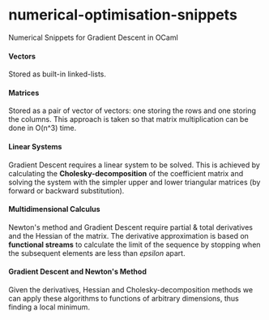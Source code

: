 # numerical-optimisation-snippets
Numerical Snippets for Gradient Descent in OCaml

#### Vectors

Stored as built-in linked-lists.

#### Matrices

Stored as a pair of vector of vectors: one storing the rows and one storing the columns.
This approach is taken so that matrix multiplication can be done in O(n^3) time.

#### Linear Systems

Gradient Descent requires a linear system to be solved.
This is achieved by calculating the __Cholesky-decomposition__ of the coefficient matrix and solving the system with the simpler upper and lower triangular matrices
(by forward or backward substitution).

#### Multidimensional Calculus

Newton's method and Gradient Descent require partial & total derivatives and the Hessian of the matrix.
The derivative approximation is based on __functional streams__ to calculate the limit of the sequence by stopping when the subsequent elements are less than _epsilon_ apart.

#### Gradient Descent and Newton's Method

Given the derivatives, Hessian and Cholesky-decomposition methods we can apply these algorithms to functions of arbitrary dimensions, thus finding a local minimum.
